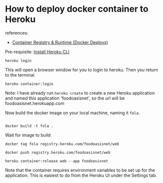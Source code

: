 # How to deploy docker container to Heroku

references:

- [Container Registry & Runtime (Docker Deploys)](https://devcenter.heroku.com/articles/container-registry-and-runtime)

Pre-requisite: [Install Heroku CLI](https://devcenter.heroku.com/articles/heroku-cli)

```
heroku login
```

This will open a browser window for you to login to heroku. Then you return to the terminal.

```
heroku container:login
```

Note: I have already run `heroku create` to create a new Heroku application and
named this application 'foodoasisnet', so the url will be foodoasisnet.herokuapp.com

Now build the docker image on your local machine, naming it `fola`.

```

docker build -t fola .
```

Wait for image to build

```
docker tag fola registry.heroku.com/foodoasisnet/web

docker push registry.heroku.com/foodoasisnet/web

heroku container:release web --app foodoasisnet
```

Note that the container requires environment variables to be set up for the application. This is easiest to do from the Heroku UI under the Settings tab.
